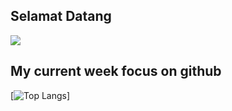 ## Selamat Datang

<!--
**rulisastra/rulisastra** is a ✨ _special_ ✨ repository because its `README.md` (this file) appears on your GitHub profile.

Here are some ideas to get you started:

- 🔭 I’m currently working on ...
- 🌱 I’m currently learning ...
- 👯 I’m looking to collaborate on ...
- 🤔 I’m looking for help with ...
- 💬 Ask me about ...
- 📫 How to reach me: ...
- 😄 Pronouns: ...
- ⚡ Fun fact: ...
-->

![](https://visitor-badge.laobi.icu/badge?page_id=rulisastra.visitorbadge)


## My current week focus on github

[![Top Langs](https://github-readme-stats.vercel.app/api/top-langs/?username=rulisastra&layout=compact)]
